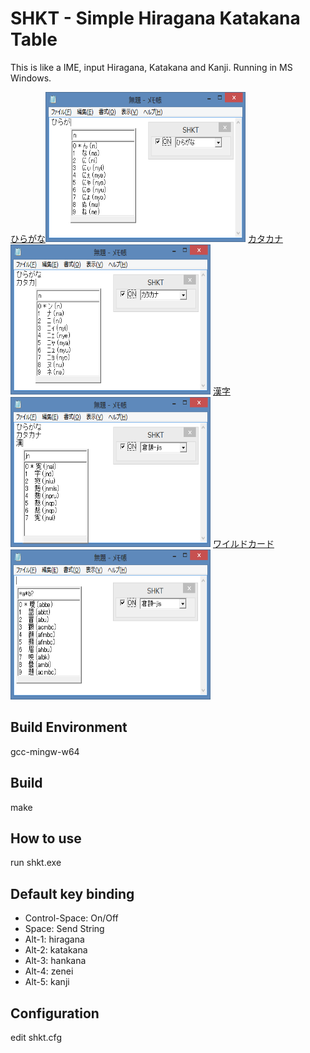 # SHKT - Simple Hiragana Katakana Table

This is like a IME, input Hiragana, Katakana and Kanji.
Running in MS Windows.

<a href="hiragana.png">ひらがな<img src="hiragana.png" width="320" height="240"/></a>
<a href="katakana.png">カタカナ <img src="katakana.png" width="320" height="240"/></a>
<a href="kanji.png">漢字 <img src="kanji.png" width="320" height="240"/></a>
<a href="wildcard.png">ワイルドカード <img src="wildcard.png" width="320" height="240"/></a>

## Build Environment

gcc-mingw-w64

## Build

make

## How to use

run shkt.exe

## Default key binding

- Control-Space: On/Off
- Space: Send String
- Alt-1: hiragana
- Alt-2: katakana
- Alt-3: hankana
- Alt-4: zenei
- Alt-5: kanji

## Configuration

edit shkt.cfg
